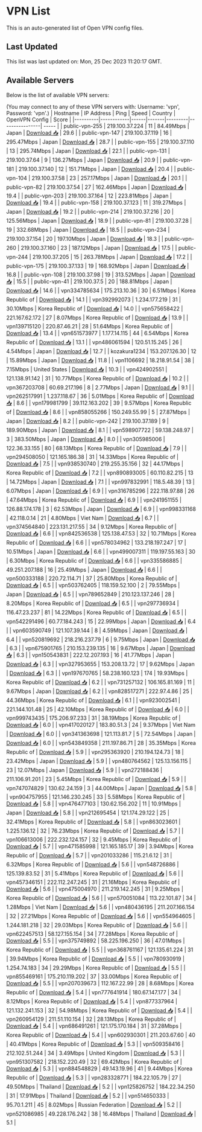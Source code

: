 # VPN List

This is an auto-generated list of Open VPN config files.

## Last Updated

This list was last updated on: Mon, 25 Dec 2023 11:20:17 GMT.

## Available Servers

Below is the list of available VPN servers:

(You may connect to any of these VPN servers with: Username: 'vpn', Password: 'vpn'.)
| Hostname | IP Address | Ping | Speed | Country | OpenVPN Config | Score |
|----------|------------|------|-------|---------|----------------| ----- |
| public-vpn-255 | 219.100.37.224 | 11 | 84.49Mbps | Japan | [Download 📥](./configs/server_0_JP.ovpn) | 29.6 |
| public-vpn-147 | 219.100.37.119 | 16 | 295.47Mbps | Japan | [Download 📥](./configs/server_1_JP.ovpn) | 28.7 |
| public-vpn-155 | 219.100.37.110 | 13 | 295.74Mbps | Japan | [Download 📥](./configs/server_2_JP.ovpn) | 22.1 |
| public-vpn-131 | 219.100.37.64 | 9 | 136.27Mbps | Japan | [Download 📥](./configs/server_3_JP.ovpn) | 20.9 |
| public-vpn-181 | 219.100.37.140 | 12 | 151.71Mbps | Japan | [Download 📥](./configs/server_4_JP.ovpn) | 20.4 |
| public-vpn-104 | 219.100.37.58 | 23 | 257.17Mbps | Japan | [Download 📥](./configs/server_5_JP.ovpn) | 20.1 |
| public-vpn-82 | 219.100.37.54 | 27 | 162.46Mbps | Japan | [Download 📥](./configs/server_6_JP.ovpn) | 19.4 |
| public-vpn-203 | 219.100.37.164 | 12 | 223.81Mbps | Japan | [Download 📥](./configs/server_7_JP.ovpn) | 19.4 |
| public-vpn-158 | 219.100.37.123 | 11 | 319.27Mbps | Japan | [Download 📥](./configs/server_8_JP.ovpn) | 19.2 |
| public-vpn-214 | 219.100.37.216 | 20 | 125.56Mbps | Japan | [Download 📥](./configs/server_9_JP.ovpn) | 18.9 |
| public-vpn-81 | 219.100.37.28 | 19 | 332.68Mbps | Japan | [Download 📥](./configs/server_10_JP.ovpn) | 18.5 |
| public-vpn-234 | 219.100.37.154 | 20 | 197.10Mbps | Japan | [Download 📥](./configs/server_11_JP.ovpn) | 18.3 |
| public-vpn-260 | 219.100.37.160 | 23 | 187.12Mbps | Japan | [Download 📥](./configs/server_12_JP.ovpn) | 17.5 |
| public-vpn-244 | 219.100.37.205 | 15 | 263.78Mbps | Japan | [Download 📥](./configs/server_13_JP.ovpn) | 17.2 |
| public-vpn-175 | 219.100.37.133 | 19 | 168.92Mbps | Japan | [Download 📥](./configs/server_14_JP.ovpn) | 16.8 |
| public-vpn-108 | 219.100.37.98 | 19 | 313.52Mbps | Japan | [Download 📥](./configs/server_15_JP.ovpn) | 15.5 |
| public-vpn-41 | 219.100.37.5 | 20 | 188.81Mbps | Japan | [Download 📥](./configs/server_16_JP.ovpn) | 14.6 |
| vpn334785634 | 175.213.10.36 | 30 | 6.51Mbps | Korea Republic of | [Download 📥](./configs/server_17_KR.ovpn) | 14.1 |
| vpn392992073 | 1.234.177.219 | 31 | 30.10Mbps | Korea Republic of | [Download 📥](./configs/server_18_KR.ovpn) | 14.0 |
| vpn575658422 | 221.167.62.172 | 27 | 8.07Mbps | Korea Republic of | [Download 📥](./configs/server_19_KR.ovpn) | 13.9 |
| vpn139715120 | 220.87.46.21 | 28 | 51.64Mbps | Korea Republic of | [Download 📥](./configs/server_20_KR.ovpn) | 13.4 |
| vpn651573977 | 1.177.14.115 | 44 | 6.54Mbps | Korea Republic of | [Download 📥](./configs/server_21_KR.ovpn) | 13.1 |
| vpn486061594 | 120.51.15.245 | 26 | 4.54Mbps | Japan | [Download 📥](./configs/server_22_JP.ovpn) | 12.7 |
| kozakura1234 | 153.207.126.30 | 12 | 15.89Mbps | Japan | [Download 📥](./configs/server_23_JP.ovpn) | 11.8 |
| vpn1106692 | 18.218.91.54 | 38 | 7.15Mbps | United States | [Download 📥](./configs/server_24_US.ovpn) | 10.3 |
| vpn424902551 | 121.138.91.142 | 31 | 10.77Mbps | Korea Republic of | [Download 📥](./configs/server_25_KR.ovpn) | 10.2 |
| vpn367203708 | 60.69.217.196 | 8 | 2.77Mbps | Japan | [Download 📥](./configs/server_26_JP.ovpn) | 9.1 |
| vpn262517991 | 1.237.118.67 | 36 | 5.01Mbps | Korea Republic of | [Download 📥](./configs/server_27_KR.ovpn) | 8.6 |
| vpn179981799 | 39.112.163.202 | 39 | 9.57Mbps | Korea Republic of | [Download 📥](./configs/server_28_KR.ovpn) | 8.6 |
| vpn858055266 | 150.249.55.99 | 5 | 27.87Mbps | Japan | [Download 📥](./configs/server_29_JP.ovpn) | 8.2 |
| public-vpn-242 | 219.100.37.189 | 9 | 189.90Mbps | Japan | [Download 📥](./configs/server_30_JP.ovpn) | 8.1 |
| vpn598907722 | 59.138.248.97 | 3 | 383.50Mbps | Japan | [Download 📥](./configs/server_31_JP.ovpn) | 8.0 |
| vpn305985006 | 122.36.33.155 | 80 | 68.13Mbps | Korea Republic of | [Download 📥](./configs/server_32_KR.ovpn) | 7.9 |
| vpn294508050 | 121.165.186.38 | 31 | 14.33Mbps | Korea Republic of | [Download 📥](./configs/server_33_KR.ovpn) | 7.5 |
| vpn938530740 | 219.255.35.156 | 32 | 44.17Mbps | Korea Republic of | [Download 📥](./configs/server_34_KR.ovpn) | 7.2 |
| vpn890893005 | 60.110.82.215 | 13 | 14.72Mbps | Japan | [Download 📥](./configs/server_35_JP.ovpn) | 7.1 |
| vpn997832991 | 118.5.48.39 | 13 | 6.07Mbps | Japan | [Download 📥](./configs/server_36_JP.ovpn) | 6.9 |
| vpn316785296 | 222.118.97.88 | 26 | 47.64Mbps | Korea Republic of | [Download 📥](./configs/server_37_KR.ovpn) | 6.9 |
| vpn241951155 | 126.88.174.178 | 3 | 62.53Mbps | Japan | [Download 📥](./configs/server_38_JP.ovpn) | 6.9 |
| vpn998331168 | 42.118.0.14 | 21 | 4.80Mbps | Viet Nam | [Download 📥](./configs/server_39_VN.ovpn) | 6.7 |
| vpn374564840 | 223.131.217.55 | 34 | 9.12Mbps | Korea Republic of | [Download 📥](./configs/server_40_KR.ovpn) | 6.6 |
| vpn842536538 | 125.138.47.53 | 32 | 10.71Mbps | Korea Republic of | [Download 📥](./configs/server_41_KR.ovpn) | 6.6 |
| vpn578034962 | 133.218.197.247 | 17 | 10.51Mbps | Japan | [Download 📥](./configs/server_42_JP.ovpn) | 6.6 |
| vpn499007311 | 119.197.55.163 | 30 | 6.30Mbps | Korea Republic of | [Download 📥](./configs/server_43_KR.ovpn) | 6.6 |
| vpn335586885 | 49.251.207.188 | 16 | 25.49Mbps | Japan | [Download 📥](./configs/server_44_JP.ovpn) | 6.6 |
| vpn500333188 | 220.72.114.71 | 37 | 25.80Mbps | Korea Republic of | [Download 📥](./configs/server_45_KR.ovpn) | 6.5 |
| vpn503762405 | 118.159.52.100 | 2 | 79.55Mbps | Japan | [Download 📥](./configs/server_46_JP.ovpn) | 6.5 |
| vpn789652849 | 210.123.137.246 | 28 | 8.20Mbps | Korea Republic of | [Download 📥](./configs/server_47_KR.ovpn) | 6.5 |
| vpn297736934 | 116.47.23.237 | 81 | 14.22Mbps | Korea Republic of | [Download 📥](./configs/server_48_KR.ovpn) | 6.5 |
| vpn542291496 | 60.77.184.243 | 15 | 22.99Mbps | Japan | [Download 📥](./configs/server_49_JP.ovpn) | 6.4 |
| vpn603590749 | 121.107.39.144 | 8 | 4.59Mbps | Japan | [Download 📥](./configs/server_50_JP.ovpn) | 6.4 |
| vpn520819692 | 218.216.237.79 | 6 | 9.75Mbps | Japan | [Download 📥](./configs/server_51_JP.ovpn) | 6.3 |
| vpn675901765 | 210.153.239.135 | 16 | 9.67Mbps | Japan | [Download 📥](./configs/server_52_JP.ovpn) | 6.3 |
| vpn150543831 | 222.12.207.193 | 16 | 41.77Mbps | Japan | [Download 📥](./configs/server_53_JP.ovpn) | 6.3 |
| vpn327953655 | 153.208.13.72 | 17 | 9.62Mbps | Japan | [Download 📥](./configs/server_54_JP.ovpn) | 6.3 |
| vpn197670765 | 58.238.160.123 | 174 | 19.93Mbps | Korea Republic of | [Download 📥](./configs/server_55_KR.ovpn) | 6.2 |
| vpn731257132 | 106.165.81.169 | 11 | 9.67Mbps | Japan | [Download 📥](./configs/server_56_JP.ovpn) | 6.2 |
| vpn828517271 | 222.97.4.86 | 25 | 44.36Mbps | Korea Republic of | [Download 📥](./configs/server_57_KR.ovpn) | 6.1 |
| vpn923002541 | 221.144.101.48 | 25 | 42.10Mbps | Korea Republic of | [Download 📥](./configs/server_58_KR.ovpn) | 6.0 |
| vpn999743435 | 175.206.97.233 | 31 | 38.19Mbps | Korea Republic of | [Download 📥](./configs/server_59_KR.ovpn) | 6.0 |
| vpn417020127 | 183.80.51.3 | 24 | 9.37Mbps | Viet Nam | [Download 📥](./configs/server_60_VN.ovpn) | 6.0 |
| vpn341363698 | 121.113.81.7 | 5 | 72.54Mbps | Japan | [Download 📥](./configs/server_61_JP.ovpn) | 6.0 |
| vpn543849358 | 211.197.86.71 | 28 | 35.35Mbps | Korea Republic of | [Download 📥](./configs/server_62_KR.ovpn) | 5.9 |
| vpn295363920 | 210.194.124.73 | 18 | 23.42Mbps | Japan | [Download 📥](./configs/server_63_JP.ovpn) | 5.9 |
| vpn480764562 | 125.13.156.115 | 23 | 12.07Mbps | Japan | [Download 📥](./configs/server_64_JP.ovpn) | 5.9 |
| vpn272188436 | 211.106.91.201 | 23 | 5.45Mbps | Korea Republic of | [Download 📥](./configs/server_65_KR.ovpn) | 5.9 |
| vpn747074829 | 130.62.24.159 | 3 | 44.00Mbps | Japan | [Download 📥](./configs/server_66_JP.ovpn) | 5.8 |
| vpn904757955 | 121.146.230.245 | 33 | 5.58Mbps | Korea Republic of | [Download 📥](./configs/server_67_KR.ovpn) | 5.8 |
| vpn476477103 | 130.62.156.202 | 11 | 10.91Mbps | Japan | [Download 📥](./configs/server_68_JP.ovpn) | 5.8 |
| vpn212695454 | 121.174.29.122 | 25 | 32.41Mbps | Korea Republic of | [Download 📥](./configs/server_69_KR.ovpn) | 5.8 |
| vpn863023601 | 1.225.136.12 | 32 | 76.23Mbps | Korea Republic of | [Download 📥](./configs/server_70_KR.ovpn) | 5.7 |
| vpn106613006 | 222.232.124.157 | 32 | 9.45Mbps | Korea Republic of | [Download 📥](./configs/server_71_KR.ovpn) | 5.7 |
| vpn471585998 | 121.165.185.17 | 39 | 3.94Mbps | Korea Republic of | [Download 📥](./configs/server_72_KR.ovpn) | 5.7 |
| vpn201033286 | 115.21.6.12 | 31 | 6.32Mbps | Korea Republic of | [Download 📥](./configs/server_73_KR.ovpn) | 5.6 |
| vpn548726886 | 125.139.83.52 | 31 | 5.41Mbps | Korea Republic of | [Download 📥](./configs/server_74_KR.ovpn) | 5.6 |
| vpn457346151 | 222.112.247.245 | 31 | 21.16Mbps | Korea Republic of | [Download 📥](./configs/server_75_KR.ovpn) | 5.6 |
| vpn475004970 | 211.219.142.245 | 31 | 9.25Mbps | Korea Republic of | [Download 📥](./configs/server_76_KR.ovpn) | 5.6 |
| vpn570051084 | 113.22.101.87 | 34 | 1.28Mbps | Viet Nam | [Download 📥](./configs/server_77_VN.ovpn) | 5.6 |
| vpn480436195 | 211.207.166.154 | 32 | 27.21Mbps | Korea Republic of | [Download 📥](./configs/server_78_KR.ovpn) | 5.6 |
| vpn554964605 | 1.244.181.218 | 32 | 29.03Mbps | Korea Republic of | [Download 📥](./configs/server_79_KR.ovpn) | 5.6 |
| vpn622457513 | 58.127.155.154 | 34 | 77.28Mbps | Korea Republic of | [Download 📥](./configs/server_80_KR.ovpn) | 5.5 |
| vpn375749892 | 58.225.196.250 | 36 | 47.01Mbps | Korea Republic of | [Download 📥](./configs/server_81_KR.ovpn) | 5.5 |
| vpn368761167 | 121.135.61.224 | 31 | 39.94Mbps | Korea Republic of | [Download 📥](./configs/server_82_KR.ovpn) | 5.5 |
| vpn780930919 | 1.254.74.183 | 34 | 29.29Mbps | Korea Republic of | [Download 📥](./configs/server_83_KR.ovpn) | 5.5 |
| vpn855469161 | 175.210.119.202 | 37 | 33.00Mbps | Korea Republic of | [Download 📥](./configs/server_84_KR.ovpn) | 5.5 |
| vpn207039673 | 112.167.22.99 | 28 | 8.68Mbps | Korea Republic of | [Download 📥](./configs/server_85_KR.ovpn) | 5.4 |
| vpn777641914 | 180.67.147.177 | 34 | 8.12Mbps | Korea Republic of | [Download 📥](./configs/server_86_KR.ovpn) | 5.4 |
| vpn877337964 | 121.132.241.153 | 32 | 54.98Mbps | Korea Republic of | [Download 📥](./configs/server_87_KR.ovpn) | 5.4 |
| vpn260954129 | 211.51.110.154 | 32 | 28.13Mbps | Korea Republic of | [Download 📥](./configs/server_88_KR.ovpn) | 5.4 |
| vpn686491261 | 121.175.170.184 | 31 | 37.28Mbps | Korea Republic of | [Download 📥](./configs/server_89_KR.ovpn) | 5.4 |
| vpn602930301 | 211.203.67.60 | 40 | 40.41Mbps | Korea Republic of | [Download 📥](./configs/server_90_KR.ovpn) | 5.3 |
| vpn509358416 | 212.102.51.244 | 34 | 3.49Mbps | United Kingdom | [Download 📥](./configs/server_91_GB.ovpn) | 5.3 |
| vpn951307582 | 218.152.220.49 | 32 | 69.42Mbps | Korea Republic of | [Download 📥](./configs/server_92_KR.ovpn) | 5.3 |
| vpn884548829 | 49.143.19.96 | 41 | 9.44Mbps | Korea Republic of | [Download 📥](./configs/server_93_KR.ovpn) | 5.3 |
| vpn283328771 | 184.22.105.79 | 27 | 49.50Mbps | Thailand | [Download 📥](./configs/server_94_TH.ovpn) | 5.2 |
| vpn125826752 | 184.22.34.250 | 31 | 17.91Mbps | Thailand | [Download 📥](./configs/server_95_TH.ovpn) | 5.2 |
| vpn514650333 | 95.70.1.211 | 45 | 8.02Mbps | Russian Federation | [Download 📥](./configs/server_96_RU.ovpn) | 5.2 |
| vpn521086985 | 49.228.176.242 | 38 | 16.48Mbps | Thailand | [Download 📥](./configs/server_97_TH.ovpn) | 5.1 |
